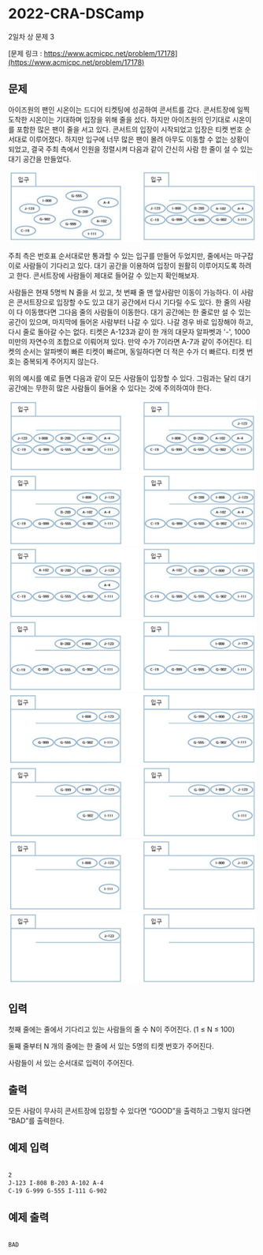 # 2022-CRA-DSCamp
2일차 상 문제 3

[문제 링크 : https://www.acmicpc.net/problem/17178](https://www.acmicpc.net/problem/17178)

## 문제

아이즈원의 팬인 시온이는 드디어 티켓팅에 성공하여 콘서트를 갔다. 콘서트장에 일찍 도착한 시온이는 기대하며 입장을 위해 줄을 섰다. 하지만 아이즈원의 인기대로 시온이를 포함한 많은 팬이 줄을 서고 있다. 콘서트의 입장이 시작되었고 입장은 티켓 번호 순서대로 이루어졌다. 하지만 입구에 너무 많은 팬이 몰려 아무도 이동할 수 없는 상황이 되었고, 결국 주최 측에서 인원을 정렬시켜 다음과 같이 간신히 사람 한 줄이 설 수 있는 대기 공간을 만들었다.

![그림1](img/17178_1.jpeg)

주최 측은 번호표 순서대로만 통과할 수 있는 입구를 만들어 두었지만, 줄에서는 마구잡이로 사람들이 기다리고 있다. 대기 공간을 이용하여 입장이 원활히 이루어지도록 하려고 한다. 콘서트장에 사람들이 제대로 들어갈 수 있는지 확인해보자.

사람들은 현재 5명씩 N 줄을 서 있고, 첫 번째 줄 맨 앞사람만 이동이 가능하다. 이 사람은 콘서트장으로 입장할 수도 있고 대기 공간에서 다시 기다릴 수도 있다. 한 줄의 사람이 다 이동했다면 그다음 줄의 사람들이 이동한다. 대기 공간에는 한 줄로만 설 수 있는 공간이 있으며, 마지막에 들어온 사람부터 나갈 수 있다. 나갈 경우 바로 입장해야 하고, 다시 줄로 돌아갈 수는 없다. 티켓은 A-123과 같이 한 개의 대문자 알파벳과 '-', 1000 미만의 자연수의 조합으로 이뤄어져 있다. 만약 수가 7이라면 A-7과 같이 주어진다. 티켓의 순서는 알파벳이 빠른 티켓이 빠르며, 동일하다면 더 적은 수가 더 빠르다. 티켓 번호는 중복되게 주어지지 않는다.

위의 예시를 예로 들면 다음과 같이 모든 사람들이 입장할 수 있다. 그림과는 달리 대기 공간에는 무한히 많은 사람들이 들어올 수 있다는 것에 주의하여야 한다.

![그림2](img/17178_2.jpeg)
![그림3](img/17178_3.jpeg)
![그림4](img/17178_4.jpeg)
![그림5](img/17178_5.jpeg)
![그림6](img/17178_6.jpeg)
![그림7](img/17178_7.jpeg)
![그림8](img/17178_8.jpeg)
![그림9](img/17178_9.jpeg)


## 입력

첫째 줄에는 줄에서 기다리고 있는 사람들의 줄 수 N이 주어진다. (1 ≤ N ≤ 100)

둘째 줄부터 N 개의 줄에는 한 줄에 서 있는 5명의 티켓 번호가 주어진다.

사람들이 서 있는 순서대로 입력이 주어진다.

## 출력

모든 사람이 무사히 콘서트장에 입장할 수 있다면 “GOOD”을 출력하고 그렇지 않다면 “BAD”를 출력한다.

## 예제 입력

```

2
J-123 I-808 B-203 A-102 A-4
C-19 G-999 G-555 I-111 G-902

```

## 예제 출력

```

BAD

```